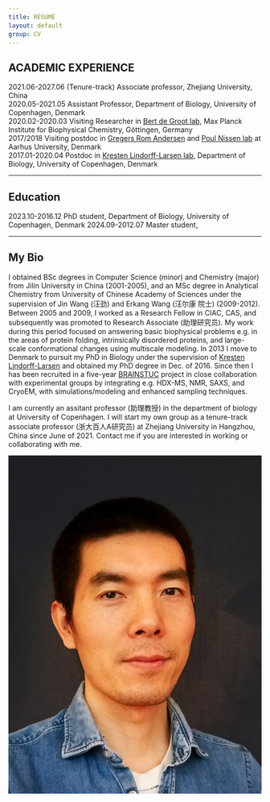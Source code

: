 ```yaml
---
title: RÉSUMÉ
layout: default
group: CV
---
```


<div class="row">
  
## ACADEMIC EXPERIENCE
2021.06-2027.06     (Tenure-track) Associate professor, Zhejiang University, China 
<br>
2020.05-2021.05 Assistant Professor, Department of Biology, University of Copenhagen, Denmark
<br>
2020.02-2020.03 Visiting Researcher in [Bert de Groot lab](https://www.mpibpc.mpg.de/degroot), Max Planck Institute for Biophysical Chemistry, Göttingen, Germany
<br>
2017/2018 Visiting postdoc in [Gregers Rom Andersen](http://www.bioxray.au.dk/~gra/) and [Poul Nissen lab](https://dandrite.au.dk/people/group-leaders/nissen-group/) at Aarhus University, Denmark
<br>
2017.01-2020.04 Postdoc in [Kresten Lindorff-Larsen lab](https://scholar.google.com/citations?user=IQ59QNUAAAAJ&hl=en), Department of Biology, University of Copenhagen, Denmark


---
<div class="row">
  
## Education
2023.10-2016.12 PhD student, Department of Biology, University of Copenhagen, Denmark
2024.09-2012.07 Master student, 

<div class="row">

---
## My Bio

I obtained BSc degrees in Computer Science (minor) and Chemistry (major) from Jilin University in China (2001-2005), and an MSc degree in Analytical Chemistry from University of Chinese Academy of Sciences under the supervision of Jin Wang (汪劲) and Erkang Wang (汪尔康 院士) (2009-2012). Between 2005 and 2009, I worked as a Research Fellow in CIAC, CAS, and subsequently was promoted to Research Associate (助理研究员). My work during this period focused on answering basic biophysical problems e.g. in the areas of protein folding, intrinsically disordered proteins, and large-scale conformational changes using multiscale modeling. In 2013 I move to Denmark to pursuit my PhD in Biology under the supervision of [Kresten Lindorff-Larsen](https://twitter.com/LindorffLarsen) and obtained my PhD degree in Dec. of 2016. Since then I has been recruited in a five-year [BRAINSTUC](https://brainstruc.ku.dk/) project in close collaboration with experimental groups by integrating e.g. HDX-MS, NMR, SAXS, and CryoEM, with simulations/modeling and enhanced sampling techniques. 

I am currently an assitant professor (助理教授) in the department of biology at University of Copenhagen. I will start my own group as a tenure-track associate professor (浙大百人A研究员) at Zhejiang University in Hangzhou, China since June of 2021. Contact me if you are interested in working or collaborating with me.

<img class="img-fluid" src="/static/img/yonghead2.jpeg" alt="tjump">
<div class="row">
